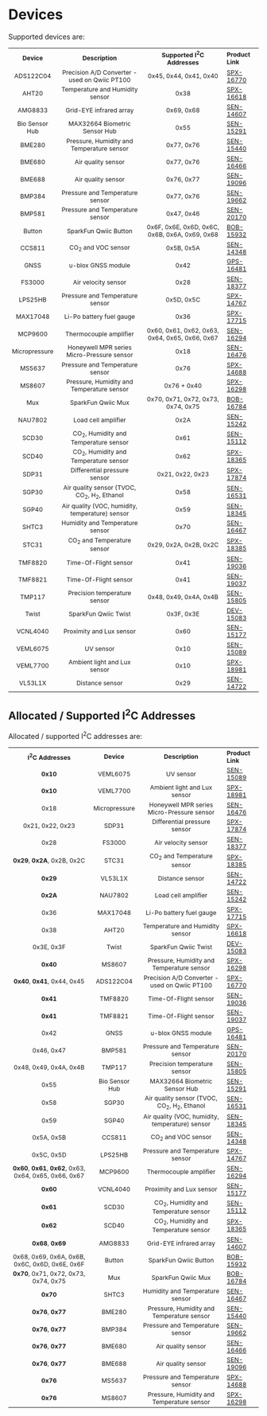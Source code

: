 # Devices

Supported devices are:

<table style="font-size:12.25px; width:100%">
    <tr>
        <th style="text-align:center; vertical-align:middle;">
            Device
        </th>
        <th style="text-align:center; vertical-align:middle;">
            Description
        </th>
        <th style="text-align:center; vertical-align:middle;">
            Supported I<sup>2</sup>C Addresses
        </th>
        <th style="text-align:left; vertical-align:middle;">
            Product Link
        </th>
    </tr>
    <tr>
        <td style="vertical-align:middle" align="center">ADS122C04</td>
        <td style="vertical-align:middle" align="center">Precision A/D Converter - used on Qwiic PT100</td>
        <td style="vertical-align:middle" align="center">0x45, 0x44, 0x41, 0x40</td>
        <td style="vertical-align:middle" align="left"><a href="https://www.sparkfun.com/products/16770">SPX-16770</a></td>
    </tr>
    <tr>
        <td style="vertical-align:middle" align="center">AHT20</td>
        <td style="vertical-align:middle" align="center">Temperature and Humidity sensor</td>
        <td style="vertical-align:middle" align="center">0x38</td>
        <td style="vertical-align:middle" align="left"><a href="https://www.sparkfun.com/products/16618">SPX-16618</a></td>
    </tr>
    <tr>
        <td style="vertical-align:middle" align="center">AMG8833</td>
        <td style="vertical-align:middle" align="center">Grid-EYE infrared array</td>
        <td style="vertical-align:middle" align="center">0x69, 0x68</td>
        <td style="vertical-align:middle" align="left"><a href="https://www.sparkfun.com/products/14607">SEN-14607</a></td>
    </tr>
    <tr>
        <td style="vertical-align:middle" align="center">Bio Sensor Hub</td>
        <td style="vertical-align:middle" align="center">MAX32664 Biometric Sensor Hub</td>
        <td style="vertical-align:middle" align="center">0x55</td>
        <td style="vertical-align:middle" align="left"><a href="https://www.sparkfun.com/products/15291">SEN-15291</a></td>
    </tr>
    <tr>
        <td style="vertical-align:middle" align="center">BME280</td>
        <td style="vertical-align:middle" align="center">Pressure, Humidity and Temperature sensor</td>
        <td style="vertical-align:middle" align="center">0x77, 0x76</td>
        <td style="vertical-align:middle" align="left"><a href="https://www.sparkfun.com/products/15440">SEN-15440</a></td>
    </tr>
    <tr>
        <td style="vertical-align:middle" align="center">BME680</td>
        <td style="vertical-align:middle" align="center">Air quality sensor</td>
        <td style="vertical-align:middle" align="center">0x77, 0x76</td>
        <td style="vertical-align:middle" align="left"><a href="https://www.sparkfun.com/products/16466">SEN-16466</a></td>
    </tr>
    <tr>
        <td style="vertical-align:middle" align="center">BME688</td>
        <td style="vertical-align:middle" align="center">Air quality sensor</td>
        <td style="vertical-align:middle" align="center">0x76, 0x77</td>
        <td style="vertical-align:middle" align="left"><a href="https://www.sparkfun.com/products/19096">SEN-19096</a></td>
    </tr>
    <tr>
        <td style="vertical-align:middle" align="center">BMP384</td>
        <td style="vertical-align:middle" align="center">Pressure and Temperature sensor</td>
        <td style="vertical-align:middle" align="center">0x77, 0x76</td>
        <td style="vertical-align:middle" align="left"><a href="https://www.sparkfun.com/products/19662">SEN-19662</a></td>
    </tr>
    <tr>
        <td style="vertical-align:middle" align="center">BMP581</td>
        <td style="vertical-align:middle" align="center">Pressure and Temperature sensor</td>
        <td style="vertical-align:middle" align="center">0x47, 0x46</td>
        <td style="vertical-align:middle" align="left"><a href="https://www.sparkfun.com/products/20170">SEN-20170</a></td>
    </tr>
    <tr>
        <td style="vertical-align:middle" align="center">Button</td>
        <td style="vertical-align:middle" align="center">SparkFun Qwiic Button</td>
        <td style="vertical-align:middle" align="center">0x6F, 0x6E, 0x6D, 0x6C, 0x6B, 0x6A, 0x69, 0x68</td>
        <td style="vertical-align:middle" align="left"><a href="https://www.sparkfun.com/products/15932">BOB-15932</a></td>
    </tr>
    <tr>
        <td style="vertical-align:middle" align="center">CCS811</td>
        <td style="vertical-align:middle" align="center">CO<sub>2</sub> and VOC sensor</td>
        <td style="vertical-align:middle" align="center">0x5B, 0x5A</td>
        <td style="vertical-align:middle" align="left"><a href="https://www.sparkfun.com/products/14348">SEN-14348</a></td>
    </tr>
    <tr>
        <td style="vertical-align:middle" align="center">GNSS</td>
        <td style="vertical-align:middle" align="center">u-blox GNSS module</td>
        <td style="vertical-align:middle" align="center">0x42</td>
        <td style="vertical-align:middle" align="left"><a href="https://www.sparkfun.com/products/16481">GPS-16481</a></td>
    </tr>
    <tr>
        <td style="vertical-align:middle" align="center">FS3000</td>
        <td style="vertical-align:middle" align="center">Air velocity sensor</td>
        <td style="vertical-align:middle" align="center">0x28</td>
        <td style="vertical-align:middle" align="left"><a href="https://www.sparkfun.com/products/18399">SEN-18377</a></td>
    </tr>
    <tr>
        <td style="vertical-align:middle" align="center">LPS25HB</td>
        <td style="vertical-align:middle" align="center">Pressure and Temperature sensor</td>
        <td style="vertical-align:middle" align="center">0x5D, 0x5C</td>
        <td style="vertical-align:middle" align="left"><a href="https://www.sparkfun.com/products/14767">SPX-14767</a></td>
    </tr>
    <tr>
        <td style="vertical-align:middle" align="center">MAX17048</td>
        <td style="vertical-align:middle" align="center">Li-Po battery fuel gauge</td>
        <td style="vertical-align:middle" align="center">0x36</td>
        <td style="vertical-align:middle" align="left"><a href="https://www.sparkfun.com/products/17715">SPX-17715</a></td>
    </tr>
    <tr>
        <td style="vertical-align:middle" align="center">MCP9600</td>
        <td style="vertical-align:middle" align="center">Thermocouple amplifier</td>
        <td style="vertical-align:middle" align="center">0x60, 0x61, 0x62, 0x63, 0x64, 0x65, 0x66, 0x67</td>
        <td style="vertical-align:middle" align="left"><a href="https://www.sparkfun.com/products/16294">SEN-16294</a></td>
    </tr>
    <tr>
        <td style="vertical-align:middle" align="center">Micropressure</td>
        <td style="vertical-align:middle" align="center">Honeywell MPR series Micro-Pressure sensor</td>
        <td style="vertical-align:middle" align="center">0x18</td>
        <td style="vertical-align:middle" align="left"><a href="https://www.sparkfun.com/products/16476">SEN-16476</a></td>
    </tr>
    <tr>
        <td style="vertical-align:middle" align="center">MS5637</td>
        <td style="vertical-align:middle" align="center">Pressure and Temperature sensor</td>
        <td style="vertical-align:middle" align="center">0x76</td>
        <td style="vertical-align:middle" align="left"><a href="https://www.sparkfun.com/products/14688">SPX-14688</a></td>
    </tr>
    <tr>
        <td style="vertical-align:middle" align="center">MS8607</td>
        <td style="vertical-align:middle" align="center">Pressure, Humidity and Temperature sensor</td>
        <td style="vertical-align:middle" align="center">0x76 + 0x40</td>
        <td style="vertical-align:middle" align="left"><a href="https://www.sparkfun.com/products/16298">SPX-16298</a></td>
    </tr>
    <tr>
        <td style="vertical-align:middle" align="center">Mux</td>
        <td style="vertical-align:middle" align="center">SparkFun Qwiic Mux</td>
        <td style="vertical-align:middle" align="center">0x70, 0x71, 0x72, 0x73, 0x74, 0x75</td>
        <td style="vertical-align:middle" align="left"><a href="https://www.sparkfun.com/products/16784">BOB-16784</a></td>
    </tr>
    <tr>
        <td style="vertical-align:middle" align="center">NAU7802</td>
        <td style="vertical-align:middle" align="center">Load cell amplifier</td>
        <td style="vertical-align:middle" align="center">0x2A</td>
        <td style="vertical-align:middle" align="left"><a href="https://www.sparkfun.com/products/15242">SEN-15242</a></td>
    </tr>
    <tr>
        <td style="vertical-align:middle" align="center">SCD30</td>
        <td style="vertical-align:middle" align="center">CO<sub>2</sub>, Humidity and Temperature sensor</td>
        <td style="vertical-align:middle" align="center">0x61</td>
        <td style="vertical-align:middle" align="left"><a href="https://www.sparkfun.com/products/15112">SEN-15112</a></td>
    </tr>
    <tr>
        <td style="vertical-align:middle" align="center">SCD40</td>
        <td style="vertical-align:middle" align="center">CO<sub>2</sub>, Humidity and Temperature sensor</td>
        <td style="vertical-align:middle" align="center">0x62</td>
        <td style="vertical-align:middle" align="left"><a href="https://www.sparkfun.com/products/18365">SPX-18365</a></td>
    </tr>
    <tr>
        <td style="vertical-align:middle" align="center">SDP31</td>
        <td style="vertical-align:middle" align="center">Differential pressure sensor</td>
        <td style="vertical-align:middle" align="center">0x21, 0x22, 0x23</td>
        <td style="vertical-align:middle" align="left"><a href="https://www.sparkfun.com/products/17874">SPX-17874</a></td>
    </tr>
    <tr>
        <td style="vertical-align:middle" align="center">SGP30</td>
        <td style="vertical-align:middle" align="center">Air quality sensor (TVOC, CO<sub>2</sub>, H<sub>2</sub>, Ethanol</td>
        <td style="vertical-align:middle" align="center">0x58</td>
        <td style="vertical-align:middle" align="left"><a href="https://www.sparkfun.com/products/16531">SEN-16531</a></td>
    </tr>
    <tr>
        <td style="vertical-align:middle" align="center">SGP40</td>
        <td style="vertical-align:middle" align="center">Air quality (VOC, humidity, temperature) sensor</td>
        <td style="vertical-align:middle" align="center">0x59</td>
        <td style="vertical-align:middle" align="left"><a href="https://www.sparkfun.com/products/18345">SEN-18345</a></td>
    </tr>
    <tr>
        <td style="vertical-align:middle" align="center">SHTC3</td>
        <td style="vertical-align:middle" align="center">Humidity and Temperature sensor</td>
        <td style="vertical-align:middle" align="center">0x70</td>
        <td style="vertical-align:middle" align="left"><a href="https://www.sparkfun.com/products/16467">SEN-16467</a></td>
    </tr>
    <tr>
        <td style="vertical-align:middle" align="center">STC31</td>
        <td style="vertical-align:middle" align="center">CO<sub>2</sub> and Temperature sensor</td>
        <td style="vertical-align:middle" align="center">0x29, 0x2A, 0x2B, 0x2C</td>
        <td style="vertical-align:middle" align="left"><a href="https://www.sparkfun.com/products/18385">SPX-18385</a></td>
    </tr>
    <tr>
        <td style="vertical-align:middle" align="center">TMF8820</td>
        <td style="vertical-align:middle" align="center">Time-Of-Flight sensor</td>
        <td style="vertical-align:middle" align="center">0x41</td>
        <td style="vertical-align:middle" align="left"><a href="https://www.sparkfun.com/products/19036">SEN-19036</a></td>
    </tr>
    <tr>
        <td style="vertical-align:middle" align="center">TMF8821</td>
        <td style="vertical-align:middle" align="center">Time-Of-Flight sensor</td>
        <td style="vertical-align:middle" align="center">0x41</td>
        <td style="vertical-align:middle" align="left"><a href="https://www.sparkfun.com/products/19037">SEN-19037</a></td>
    </tr>
    <tr>
        <td style="vertical-align:middle" align="center">TMP117</td>
        <td style="vertical-align:middle" align="center">Precision temperature sensor</td>
        <td style="vertical-align:middle" align="center">0x48, 0x49, 0x4A, 0x4B</td>
        <td style="vertical-align:middle" align="left"><a href="https://www.sparkfun.com/products/15805">SEN-15805</a></td>
    </tr>
    <tr>
        <td style="vertical-align:middle" align="center">Twist</td>
        <td style="vertical-align:middle" align="center">SparkFun Qwiic Twist</td>
        <td style="vertical-align:middle" align="center">0x3F, 0x3E</td>
        <td style="vertical-align:middle" align="left"><a href="https://www.sparkfun.com/products/15083">DEV-15083</a></td>
    </tr>
    <tr>
        <td style="vertical-align:middle" align="center">VCNL4040</td>
        <td style="vertical-align:middle" align="center">Proximity and Lux sensor</td>
        <td style="vertical-align:middle" align="center">0x60</td>
        <td style="vertical-align:middle" align="left"><a href="https://www.sparkfun.com/products/15177">SEN-15177</a></td>
    </tr>
    <tr>
        <td style="vertical-align:middle" align="center">VEML6075</td>
        <td style="vertical-align:middle" align="center">UV sensor</td>
        <td style="vertical-align:middle" align="center">0x10</td>
        <td style="vertical-align:middle" align="left"><a href="https://www.sparkfun.com/products/15089">SEN-15089</a></td>
    </tr>
    <tr>
        <td style="vertical-align:middle" align="center">VEML7700</td>
        <td style="vertical-align:middle" align="center">Ambient light and Lux sensor</td>
        <td style="vertical-align:middle" align="center">0x10</td>
        <td style="vertical-align:middle" align="left"><a href="https://www.sparkfun.com/products/18981">SPX-18981</a></td>
    </tr>
    <tr>
        <td style="vertical-align:middle" align="center">VL53L1X</td>
        <td style="vertical-align:middle" align="center">Distance sensor</td>
        <td style="vertical-align:middle" align="center">0x29</td>
        <td style="vertical-align:middle" align="left"><a href="https://www.sparkfun.com/products/14722">SEN-14722</a></td>
    </tr>
</table>

## Allocated / Supported I<sup>2</sup>C Addresses

Allocated / supported I<sup>2</sup>C addresses are:

<table style="font-size:12.25px; width:100%">
    <tr>
        <th style="text-align:center; vertical-align:middle;">
            I<sup>2</sup>C Addresses
        </th>
        <th style="text-align:center; vertical-align:middle;">
            Device
        </th>
        <th style="text-align:center; vertical-align:middle;">
            Description
        </th>
        <th style="text-align:left; vertical-align:middle;">
            Product Link
        </th>
    </tr>
    <tr>
        <td style="vertical-align:middle" align="center"><b>0x10</b></td>
        <td style="vertical-align:middle" align="center">VEML6075</td>
        <td style="vertical-align:middle" align="center">UV sensor</td>
        <td style="vertical-align:middle" align="left"><a href="https://www.sparkfun.com/products/15089">SEN-15089</a></td>
    </tr>
    <tr>
        <td style="vertical-align:middle" align="center"><b>0x10</b></td>
        <td style="vertical-align:middle" align="center">VEML7700</td>
        <td style="vertical-align:middle" align="center">Ambient light and Lux sensor</td>
        <td style="vertical-align:middle" align="left"><a href="https://www.sparkfun.com/products/18981">SPX-18981</a></td>
    </tr>
    <tr>
        <td style="vertical-align:middle" align="center">0x18</td>
        <td style="vertical-align:middle" align="center">Micropressure</td>
        <td style="vertical-align:middle" align="center">Honeywell MPR series Micro-Pressure sensor</td>
        <td style="vertical-align:middle" align="left"><a href="https://www.sparkfun.com/products/16476">SEN-16476</a></td>
    </tr>
    <tr>
        <td style="vertical-align:middle" align="center">0x21, 0x22, 0x23</td>
        <td style="vertical-align:middle" align="center">SDP31</td>
        <td style="vertical-align:middle" align="center">Differential pressure sensor</td>
        <td style="vertical-align:middle" align="left"><a href="https://www.sparkfun.com/products/17874">SPX-17874</a></td>
    </tr>
    <tr>
        <td style="vertical-align:middle" align="center">0x28</td>
        <td style="vertical-align:middle" align="center">FS3000</td>
        <td style="vertical-align:middle" align="center">Air velocity sensor</td>
        <td style="vertical-align:middle" align="left"><a href="https://www.sparkfun.com/products/18399">SEN-18377</a></td>
    </tr>
    <tr>
        <td style="vertical-align:middle" align="center"><b>0x29</b>, <b>0x2A</b>, 0x2B, 0x2C</td>
        <td style="vertical-align:middle" align="center">STC31</td>
        <td style="vertical-align:middle" align="center">CO<sub>2</sub> and Temperature sensor</td>
        <td style="vertical-align:middle" align="left"><a href="https://www.sparkfun.com/products/18385">SPX-18385</a></td>
    </tr>
    <tr>
        <td style="vertical-align:middle" align="center"><b>0x29</b></td>
        <td style="vertical-align:middle" align="center">VL53L1X</td>
        <td style="vertical-align:middle" align="center">Distance sensor</td>
        <td style="vertical-align:middle" align="left"><a href="https://www.sparkfun.com/products/14722">SEN-14722</a></td>
    </tr>
    <tr>
        <td style="vertical-align:middle" align="center"><b>0x2A</b></td>
        <td style="vertical-align:middle" align="center">NAU7802</td>
        <td style="vertical-align:middle" align="center">Load cell amplifier</td>
        <td style="vertical-align:middle" align="left"><a href="https://www.sparkfun.com/products/15242">SEN-15242</a></td>
    </tr>
    <tr>
        <td style="vertical-align:middle" align="center">0x36</td>
        <td style="vertical-align:middle" align="center">MAX17048</td>
        <td style="vertical-align:middle" align="center">Li-Po battery fuel gauge</td>
        <td style="vertical-align:middle" align="left"><a href="https://www.sparkfun.com/products/17715">SPX-17715</a></td>
    </tr>
    <tr>
        <td style="vertical-align:middle" align="center">0x38</td>
        <td style="vertical-align:middle" align="center">AHT20</td>
        <td style="vertical-align:middle" align="center">Temperature and Humidity sensor</td>
        <td style="vertical-align:middle" align="left"><a href="https://www.sparkfun.com/products/16618">SPX-16618</a></td>
    </tr>
    <tr>
        <td style="vertical-align:middle" align="center">0x3E, 0x3F</td>
        <td style="vertical-align:middle" align="center">Twist</td>
        <td style="vertical-align:middle" align="center">SparkFun Qwiic Twist</td>
        <td style="vertical-align:middle" align="left"><a href="https://www.sparkfun.com/products/15083">DEV-15083</a></td>
    </tr>
    <tr>
        <td style="vertical-align:middle" align="center"><b>0x40</b></td>
        <td style="vertical-align:middle" align="center">MS8607</td>
        <td style="vertical-align:middle" align="center">Pressure, Humidity and Temperature sensor</td>
        <td style="vertical-align:middle" align="left"><a href="https://www.sparkfun.com/products/16298">SPX-16298</a></td>
    </tr>
    <tr>
        <td style="vertical-align:middle" align="center"><b>0x40</b>, <b>0x41</b>, 0x44, 0x45</td>
        <td style="vertical-align:middle" align="center">ADS122C04</td>
        <td style="vertical-align:middle" align="center">Precision A/D Converter - used on Qwiic PT100</td>
        <td style="vertical-align:middle" align="left"><a href="https://www.sparkfun.com/products/16770">SPX-16770</a></td>
    </tr>
    <tr>
        <td style="vertical-align:middle" align="center"><b>0x41</b></td>
        <td style="vertical-align:middle" align="center">TMF8820</td>
        <td style="vertical-align:middle" align="center">Time-Of-Flight sensor</td>
        <td style="vertical-align:middle" align="left"><a href="https://www.sparkfun.com/products/19036">SEN-19036</a></td>
    </tr>
    <tr>
        <td style="vertical-align:middle" align="center"><b>0x41</b></td>
        <td style="vertical-align:middle" align="center">TMF8821</td>
        <td style="vertical-align:middle" align="center">Time-Of-Flight sensor</td>
        <td style="vertical-align:middle" align="left"><a href="https://www.sparkfun.com/products/19037">SEN-19037</a></td>
    </tr>
    <tr>
        <td style="vertical-align:middle" align="center">0x42</td>
        <td style="vertical-align:middle" align="center">GNSS</td>
        <td style="vertical-align:middle" align="center">u-blox GNSS module</td>
        <td style="vertical-align:middle" align="left"><a href="https://www.sparkfun.com/products/16481">GPS-16481</a></td>
    </tr>
    <tr>
        <td style="vertical-align:middle" align="center">0x46, 0x47</td>
        <td style="vertical-align:middle" align="center">BMP581</td>
        <td style="vertical-align:middle" align="center">Pressure and Temperature sensor</td>
        <td style="vertical-align:middle" align="left"><a href="https://www.sparkfun.com/products/20170">SEN-20170</a></td>
    </tr>
    <tr>
        <td style="vertical-align:middle" align="center">0x48, 0x49, 0x4A, 0x4B</td>
        <td style="vertical-align:middle" align="center">TMP117</td>
        <td style="vertical-align:middle" align="center">Precision temperature sensor</td>
        <td style="vertical-align:middle" align="left"><a href="https://www.sparkfun.com/products/15805">SEN-15805</a></td>
    </tr>
    <tr>
        <td style="vertical-align:middle" align="center">0x55</td>
        <td style="vertical-align:middle" align="center">Bio Sensor Hub</td>
        <td style="vertical-align:middle" align="center">MAX32664 Biometric Sensor Hub</td>
        <td style="vertical-align:middle" align="left"><a href="https://www.sparkfun.com/products/15291">SEN-15291</a></td>
    </tr>
    <tr>
        <td style="vertical-align:middle" align="center">0x58</td>
        <td style="vertical-align:middle" align="center">SGP30</td>
        <td style="vertical-align:middle" align="center">Air quality sensor (TVOC, CO<sub>2</sub>, H<sub>2</sub>, Ethanol</td>
        <td style="vertical-align:middle" align="left"><a href="https://www.sparkfun.com/products/16531">SEN-16531</a></td>
    </tr>
    <tr>
        <td style="vertical-align:middle" align="center">0x59</td>
        <td style="vertical-align:middle" align="center">SGP40</td>
        <td style="vertical-align:middle" align="center">Air quality (VOC, humidity, temperature) sensor</td>
        <td style="vertical-align:middle" align="left"><a href="https://www.sparkfun.com/products/18345">SEN-18345</a></td>
    </tr>
    <tr>
        <td style="vertical-align:middle" align="center">0x5A, 0x5B</td>
        <td style="vertical-align:middle" align="center">CCS811</td>
        <td style="vertical-align:middle" align="center">CO<sub>2</sub> and VOC sensor</td>
        <td style="vertical-align:middle" align="left"><a href="https://www.sparkfun.com/products/14348">SEN-14348</a></td>
    </tr>
    <tr>
        <td style="vertical-align:middle" align="center">0x5C, 0x5D</td>
        <td style="vertical-align:middle" align="center">LPS25HB</td>
        <td style="vertical-align:middle" align="center">Pressure and Temperature sensor</td>
        <td style="vertical-align:middle" align="left"><a href="https://www.sparkfun.com/products/14767">SPX-14767</a></td>
    </tr>
    <tr>
        <td style="vertical-align:middle" align="center"><b>0x60</b>, <b>0x61</b>, <b>0x62</b>, 0x63, 0x64, 0x65, 0x66, 0x67</td>
        <td style="vertical-align:middle" align="center">MCP9600</td>
        <td style="vertical-align:middle" align="center">Thermocouple amplifier</td>
        <td style="vertical-align:middle" align="left"><a href="https://www.sparkfun.com/products/16294">SEN-16294</a></td>
    </tr>
    <tr>
        <td style="vertical-align:middle" align="center"><b>0x60</b></td>
        <td style="vertical-align:middle" align="center">VCNL4040</td>
        <td style="vertical-align:middle" align="center">Proximity and Lux sensor</td>
        <td style="vertical-align:middle" align="left"><a href="https://www.sparkfun.com/products/15177">SEN-15177</a></td>
    </tr>
    <tr>
        <td style="vertical-align:middle" align="center"><b>0x61</b></td>
        <td style="vertical-align:middle" align="center">SCD30</td>
        <td style="vertical-align:middle" align="center">CO<sub>2</sub>, Humidity and Temperature sensor</td>
        <td style="vertical-align:middle" align="left"><a href="https://www.sparkfun.com/products/15112">SEN-15112</a></td>
    </tr>
    <tr>
        <td style="vertical-align:middle" align="center"><b>0x62</b></td>
        <td style="vertical-align:middle" align="center">SCD40</td>
        <td style="vertical-align:middle" align="center">CO<sub>2</sub>, Humidity and Temperature sensor</td>
        <td style="vertical-align:middle" align="left"><a href="https://www.sparkfun.com/products/18365">SPX-18365</a></td>
    </tr>
    <tr>
        <td style="vertical-align:middle" align="center"><b>0x68</b>, <b>0x69</b></td>
        <td style="vertical-align:middle" align="center">AMG8833</td>
        <td style="vertical-align:middle" align="center">Grid-EYE infrared array</td>
        <td style="vertical-align:middle" align="left"><a href="https://www.sparkfun.com/products/14607">SEN-14607</a></td>
    </tr>
    <tr>
        <td style="vertical-align:middle" align="center">0x68, 0x69, 0x6A, 0x6B, 0x6C, 0x6D, 0x6E, 0x6F</td>
        <td style="vertical-align:middle" align="center">Button</td>
        <td style="vertical-align:middle" align="center">SparkFun Qwiic Button</td>
        <td style="vertical-align:middle" align="left"><a href="https://www.sparkfun.com/products/15932">BOB-15932</a></td>
    </tr>
    <tr>
        <td style="vertical-align:middle" align="center"><b>0x70</b>, 0x71, 0x72, 0x73, 0x74, 0x75</td>
        <td style="vertical-align:middle" align="center">Mux</td>
        <td style="vertical-align:middle" align="center">SparkFun Qwiic Mux</td>
        <td style="vertical-align:middle" align="left"><a href="https://www.sparkfun.com/products/16784">BOB-16784</a></td>
    </tr>
    <tr>
        <td style="vertical-align:middle" align="center"><b>0x70</b></td>
        <td style="vertical-align:middle" align="center">SHTC3</td>
        <td style="vertical-align:middle" align="center">Humidity and Temperature sensor</td>
        <td style="vertical-align:middle" align="left"><a href="https://www.sparkfun.com/products/16467">SEN-16467</a></td>
    </tr>
    <tr>
        <td style="vertical-align:middle" align="center"><b>0x76</b>, <b>0x77</b></td>
        <td style="vertical-align:middle" align="center">BME280</td>
        <td style="vertical-align:middle" align="center">Pressure, Humidity and Temperature sensor</td>
        <td style="vertical-align:middle" align="left"><a href="https://www.sparkfun.com/products/15440">SEN-15440</a></td>
    </tr>
    <tr>
        <td style="vertical-align:middle" align="center"><b>0x76</b>, <b>0x77</b></td>
        <td style="vertical-align:middle" align="center">BMP384</td>
        <td style="vertical-align:middle" align="center">Pressure and Temperature sensor</td>
        <td style="vertical-align:middle" align="left"><a href="https://www.sparkfun.com/products/19662">SEN-19662</a></td>
    </tr>
    <tr>
        <td style="vertical-align:middle" align="center"><b>0x76</b>, <b>0x77</b></td>
        <td style="vertical-align:middle" align="center">BME680</td>
        <td style="vertical-align:middle" align="center">Air quality sensor</td>
        <td style="vertical-align:middle" align="left"><a href="https://www.sparkfun.com/products/16466">SEN-16466</a></td>
    </tr>
    <tr>
        <td style="vertical-align:middle" align="center"><b>0x76</b>, <b>0x77</b></td>
        <td style="vertical-align:middle" align="center">BME688</td>
        <td style="vertical-align:middle" align="center">Air quality sensor</td>
        <td style="vertical-align:middle" align="left"><a href="https://www.sparkfun.com/products/19096">SEN-19096</a></td>
    </tr>
    <tr>
        <td style="vertical-align:middle" align="center"><b>0x76</b></td>
        <td style="vertical-align:middle" align="center">MS5637</td>
        <td style="vertical-align:middle" align="center">Pressure and Temperature sensor</td>
        <td style="vertical-align:middle" align="left"><a href="https://www.sparkfun.com/products/14688">SPX-14688</a></td>
    </tr>
    <tr>
        <td style="vertical-align:middle" align="center"><b>0x76</b></td>
        <td style="vertical-align:middle" align="center">MS8607</td>
        <td style="vertical-align:middle" align="center">Pressure, Humidity and Temperature sensor</td>
        <td style="vertical-align:middle" align="left"><a href="https://www.sparkfun.com/products/16298">SPX-16298</a></td>
    </tr>
</table>
